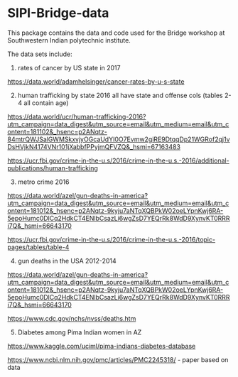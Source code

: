 # SIPI-Bridge-data
This package contains the data and code used for the Bridge workshop at Southwestern Indian polytechnic institute.

The data sets include:

1. rates of cancer by US state in 2017

https://data.world/adamhelsinger/cancer-rates-by-u-s-state

2. human trafficking by state 2016 all have state and offense cols (tables 2-4 all contain age)

https://data.world/ucr/human-trafficking-2016?utm_campaign=data_digest&utm_source=email&utm_medium=email&utm_content=181102&_hsenc=p2ANqtz-84mtrQWJSalGWMSkxvjyOGcaUdYI0O7Evmw2giRE9DtqqDp21WGRof2qj1vDsHVjkN4174VNr101jXabbfPPyjmQFVZQ&_hsmi=67163483

https://ucr.fbi.gov/crime-in-the-u.s/2016/crime-in-the-u.s.-2016/additional-publications/human-trafficking

3. metro crime 2016

https://data.world/azel/gun-deaths-in-america?utm_campaign=data_digest&utm_source=email&utm_medium=email&utm_content=181012&_hsenc=p2ANqtz-9kyju7aNTqXQBPkW02oeLYpnKwj6RA-5epoHumc0DlCq2HdkCT4ENlbCsazLi6wgZsD7YEQrRk8WdD9XynvKT0RRRi7Q&_hsmi=66643170

https://ucr.fbi.gov/crime-in-the-u.s/2016/crime-in-the-u.s.-2016/topic-pages/tables/table-4

4. gun deaths in the USA 2012-2014

https://data.world/azel/gun-deaths-in-america?utm_campaign=data_digest&utm_source=email&utm_medium=email&utm_content=181012&_hsenc=p2ANqtz-9kyju7aNTqXQBPkW02oeLYpnKwj6RA-5epoHumc0DlCq2HdkCT4ENlbCsazLi6wgZsD7YEQrRk8WdD9XynvKT0RRRi7Q&_hsmi=66643170

https://www.cdc.gov/nchs/nvss/deaths.htm

5. Diabetes among Pima Indian women in AZ

https://www.kaggle.com/uciml/pima-indians-diabetes-database

https://www.ncbi.nlm.nih.gov/pmc/articles/PMC2245318/ - paper based on data
